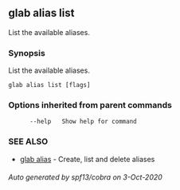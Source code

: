 ## glab alias list

List the available aliases.

### Synopsis

List the available aliases.

```
glab alias list [flags]
```

### Options inherited from parent commands

```
      --help   Show help for command
```

### SEE ALSO

* [glab alias](glab_alias.md)	 - Create, list and delete aliases

###### Auto generated by spf13/cobra on 3-Oct-2020
